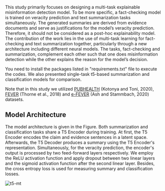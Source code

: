 This study primarily focuses on designing a multi-task explainable misinformation detection model. To be more specific, a fact-checking model is trained on veracity prediction and text summarization tasks simultaneously. The generated summaries are derived from evidence documents and serve as justifications for the model’s veracity prediction. Therefore, it should not be considered as a post-hoc explainability model. The contribution of the work lies in the use of multi-task learning for fact-checking and text summarization together, particularly through a new architecture including different neural models. The tasks, fact-checking and summarization, complement each other such that one does misinformation detection while the other explains the reason for the model’s decision. 

You need to install the packages listed in "requirements.txt" file to execute the codes. We also presented single-task t5-based summarization and classification models for comparison. 

Note that in this study we utilized [PUBHEALTH](https://github.com/neemakot/Health-Fact-Checking) (Kotonya and Toni, 2020), [FEVER](https://fever.ai/resources.html) (Thorne et al., 2018) and [e-FEVER](https://truthandtrustonline.com/wp-content/uploads/2020/10/TTO04.pdf) (Ash and Stammbach, 2020) datasets.

## Model Architecture

The model architecture is given in the Figure. Both summarization and classification tasks share a T5 Encoder during training. At first, the T5 Encoder encodes the claim and evidence sentences in a latent space. Afterwards, the T5 Decoder produces a summary using the T5 Encoder's representation. Simultaneously, for the veracity prediction, the encoder's output is processed by two feed-forward layers respectively. We employ the ReLU activation function and apply dropout between two linear layers and the sigmoid activation function after the second linear layer. Besides, the cross entropy loss is used for measuring summary and classification losses.

![t5-mt](https://github.com/firatcekinel/Multi-task-Fact-checking/assets/88368345/5a52174b-813d-4a2b-ba64-a7ff6de216e0)
